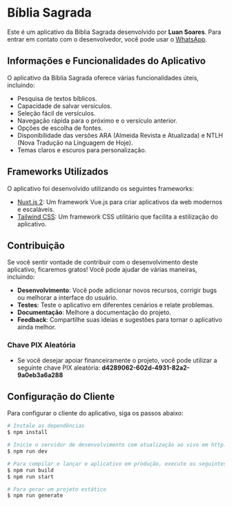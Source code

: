 # Bíblia Sagrada

Este é um aplicativo da Bíblia Sagrada desenvolvido por **Luan Soares**. Para entrar em contato com o desenvolvedor, você pode usar o [WhatsApp](https://wa.me/5583993577540).

## Informações e Funcionalidades do Aplicativo

O aplicativo da Bíblia Sagrada oferece várias funcionalidades úteis, incluindo:

- Pesquisa de textos bíblicos.
- Capacidade de salvar versículos.
- Seleção fácil de versículos.
- Navegação rápida para o próximo e o versículo anterior.
- Opções de escolha de fontes.
- Disponibilidade das versões ARA (Almeida Revista e Atualizada) e NTLH (Nova Tradução na Linguagem de Hoje).
- Temas claros e escuros para personalização.

## Frameworks Utilizados

O aplicativo foi desenvolvido utilizando os seguintes frameworks:

- [Nuxt.js 2](https://nuxtjs.org/): Um framework Vue.js para criar aplicativos da web modernos e escaláveis.
- [Tailwind CSS](https://tailwindcss.com/): Um framework CSS utilitário que facilita a estilização do aplicativo.

## Contribuição

Se você sentir vontade de contribuir com o desenvolvimento deste aplicativo, ficaremos gratos! Você pode ajudar de várias maneiras, incluindo:

- **Desenvolvimento**: Você pode adicionar novos recursos, corrigir bugs ou melhorar a interface do usuário.
- **Testes**: Teste o aplicativo em diferentes cenários e relate problemas.
- **Documentação**: Melhore a documentação do projeto.
- **Feedback**: Compartilhe suas ideias e sugestões para tornar o aplicativo ainda melhor.

### Chave PIX Aleatória

- Se você desejar apoiar financeiramente o projeto, você pode utilizar a seguinte chave PIX aleatória: **d4289062-602d-4931-82a2-9a0eb3a6a288**

## Configuração do Cliente

Para configurar o cliente do aplicativo, siga os passos abaixo:

```bash
# Instale as dependências
$ npm install

# Inicie o servidor de desenvolvimento com atualização ao vivo em http://localhost:3000
$ npm run dev

# Para compilar e lançar o aplicativo em produção, execute os seguintes comandos
$ npm run build
$ npm run start

# Para gerar um projeto estático
$ npm run generate
```